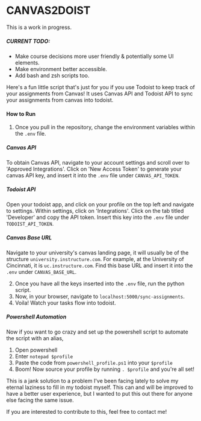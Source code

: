 # CANVAS2DOIST 

This is a work in progress.

##### CURRENT TODO: 
- Make course decisions more user friendly & potentially some UI elements.
- Make environment better accessible.
- Add bash and zsh scripts too.

Here's a fun little script that's just for you if you use Todoist to keep track of your assignments from Canvas! It uses Canvas API and Todoist API to sync your assignments from canvas into todoist.

#### How to Run
1. Once you pull in the repository, change the environment variables within the `.env` file. 
##### Canvas API
To obtain Canvas API, navigate to your account settings and scroll over to 'Approved Integrations'. Click on 'New Access Token' to generate your canvas API key, and insert it into the `.env` file under `CANVAS_API_TOKEN`.
##### Todoist API
Open your todoist app, and click on your profile on the top left and navigate to settings. Within settings, click on 'Integrations'. Click on the tab titled 'Developer' and copy the API token. Insert this key into the `.env` file under `TODOIST_API_TOKEN`.
##### Canvas Base URL
Navigate to your university's canvas landing page, it will usually be of the structure `university.instructure.com`. For example, at the University of Cincinnati, it is `uc.instructure.com`. Find this base URL and insert it into the `.env` under `CANVAS_BASE_URL`.

2. Once you have all the keys inserted into the `.env` file, run the python script.
3. Now, in your browser, navigate to `localhost:5000/sync-assignments`.
4. Voila! Watch your tasks flow into todoist.

##### Powershell Automation
Now if you want to go crazy and set up the powershell script to automate the script with an alias,

1. Open powershell
2. Enter `notepad $profile`
3. Paste the code from `powershell_profile.ps1` into your `$profile`
4. Boom! Now source your profile by running `. $profile` and you're all set! 

This is a jank solution to a problem I've been facing lately to solve my eternal laziness to fill in my todoist myself. This can and will be improved to have a better user experience, but I wanted to put this out there for anyone else facing the same issue. 

If you are interested to contribute to this, feel free to contact me!
